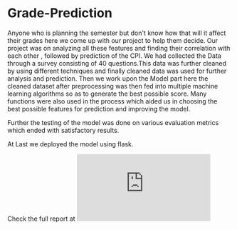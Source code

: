 # Grade-Prediction
Anyone who is  planning the semester but don't know how that will it affect their grades here we come up with our project to help them decide.
Our project was on analyzing all these features and finding their correlation with each other , followed by prediction of the CPI. We had collected the Data through
a survey consisting of 40 questions.This data was further cleaned by using different techniques and finally cleaned data was used for further analysis and prediction.
Then we work upon the Model part here the cleaned dataset after preprocessing was then fed into multiple machine learning algorithms so as to generate the best possible score. Many functions were also used in the process which aided us in choosing the best possible features for prediction and improving the model.

 Further the testing of the model was done on various evaluation metrics which ended with satisfactory results.

At Last we deployed the model using flask.</br>

Check the full report at ![here](https://github.com/modabbir24/Grade-Prediction/blob/master/Report.pdf)

